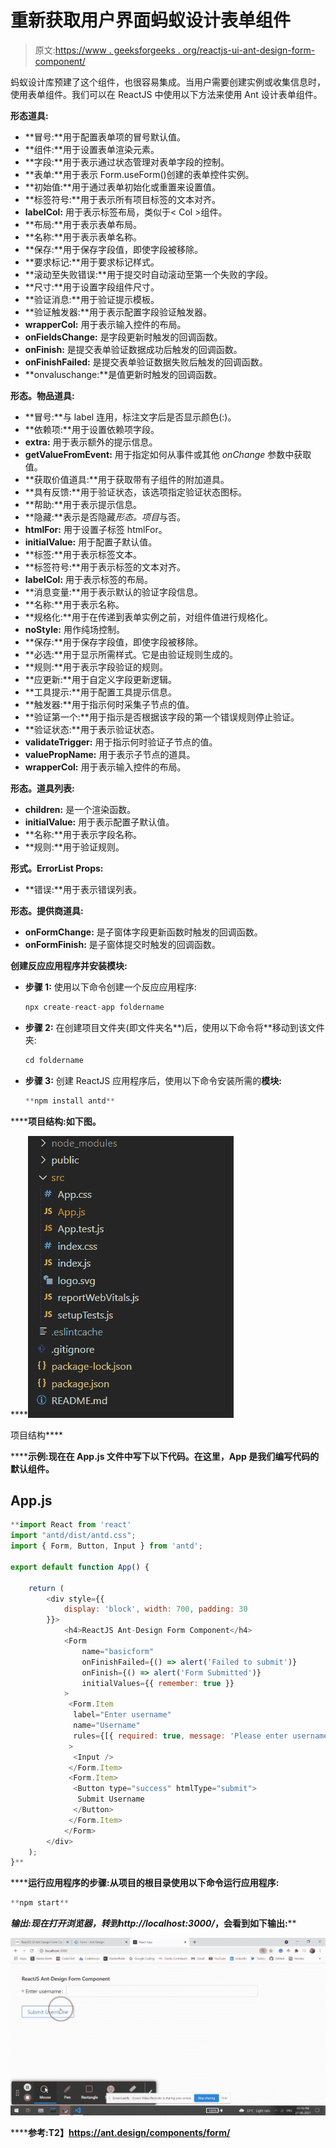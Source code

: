 # 重新获取用户界面蚂蚁设计表单组件

> 原文:[https://www . geeksforgeeks . org/reactjs-ui-ant-design-form-component/](https://www.geeksforgeeks.org/reactjs-ui-ant-design-form-component/)

蚂蚁设计库预建了这个组件，也很容易集成。当用户需要创建实例或收集信息时，使用表单组件。我们可以在 ReactJS 中使用以下方法来使用 Ant 设计表单组件。

**形态道具:**

*   **冒号:**用于配置表单项的冒号默认值。
*   **组件:**用于设置表单渲染元素。
*   **字段:**用于表示通过状态管理对表单字段的控制。
*   **表单:**用于表示 Form.useForm()创建的表单控件实例。
*   **初始值:**用于通过表单初始化或重置来设置值。
*   **标签符号:**用于表示所有项目标签的文本对齐。
*   **labelCol:** 用于表示标签布局，类似于< Col >组件。
*   **布局:**用于表示表单布局。
*   **名称:**用于表示表单名称。
*   **保存:**用于保存字段值，即使字段被移除。
*   **要求标记:**用于要求标记样式。
*   **滚动至失败错误:**用于提交时自动滚动至第一个失败的字段。
*   **尺寸:**用于设置字段组件尺寸。
*   **验证消息:**用于验证提示模板。
*   **验证触发器:**用于表示配置字段验证触发器。
*   **wrapperCol:** 用于表示输入控件的布局。
*   **onFieldsChange:** 是字段更新时触发的回调函数。
*   **onFinish:** 是提交表单验证数据成功后触发的回调函数。
*   **onFinishFailed:** 是提交表单验证数据失败后触发的回调函数。
*   **onvaluschange:**是值更新时触发的回调函数。

**形态。物品道具:**

*   **冒号:**与 label 连用，标注文字后是否显示颜色(:)。
*   **依赖项:**用于设置依赖项字段。
*   **extra:** 用于表示额外的提示信息。
*   **getValueFromEvent:** 用于指定如何从事件或其他 *onChange* 参数中获取值。
*   **获取价值道具:**用于获取带有子组件的附加道具。
*   **具有反馈:**用于验证状态，该选项指定验证状态图标。
*   **帮助:**用于表示提示信息。
*   **隐藏:**表示是否隐藏*形态。项目*与否。
*   **htmlFor:** 用于设置子标签 htmlFor。
*   **initialValue:** 用于配置子默认值。
*   **标签:**用于表示标签文本。
*   **标签符号:**用于表示标签的文本对齐。
*   **labelCol:** 用于表示标签的布局。
*   **消息变量:**用于表示默认的验证字段信息。
*   **名称:**用于表示名称。
*   **规格化:**用于在传递到表单实例之前，对组件值进行规格化。
*   **noStyle:** 用作纯场控制。
*   **保存:**用于保存字段值，即使字段被移除。
*   **必选:**用于显示所需样式。它是由验证规则生成的。
*   **规则:**用于表示字段验证的规则。
*   **应更新:**用于自定义字段更新逻辑。
*   **工具提示:**用于配置工具提示信息。
*   **触发器:**用于指示何时采集子节点的值。
*   **验证第一个:**用于指示是否根据该字段的第一个错误规则停止验证。
*   **验证状态:**用于表示验证状态。
*   **validateTrigger:** 用于指示何时验证子节点的值。
*   **valuePropName:** 用于表示子节点的道具。
*   **wrapperCol:** 用于表示输入控件的布局。

**形态。道具列表:**

*   **children:** 是一个渲染函数。
*   **initialValue:** 用于表示配置子默认值。
*   **名称:**用于表示字段名称。
*   **规则:**用于验证规则。

**形式。ErrorList Props:**

*   **错误:**用于表示错误列表。

**形态。提供商道具:**

*   **onFormChange:** 是子窗体字段更新函数时触发的回调函数。
*   **onFormFinish:** 是子窗体提交时触发的回调函数。

**创建反应应用程序并安装模块:**

*   **步骤 1:** 使用以下命令创建一个反应应用程序:

    ```jsx
    npx create-react-app foldername
    ```

*   **步骤 2:** 在创建项目文件夹(即文件夹名**)后，使用以下命令将**移动到该文件夹:

    ```jsx
    cd foldername
    ```

*   **步骤 3:** 创建 ReactJS 应用程序后，使用以下命令安装所需的****模块:****

    ```jsx
    **npm install antd**
    ```

******项目结构:**如下图。****

****![](img/f04ae0d8b722a9fff0bd9bd138b29c23.png)

项目结构**** 

******示例:**现在在 **App.js** 文件中写下以下代码。在这里，App 是我们编写代码的默认组件。****

## ****App.js****

```jsx
**import React from 'react'
import "antd/dist/antd.css";
import { Form, Button, Input } from 'antd';

export default function App() {

    return (
        <div style={{
            display: 'block', width: 700, padding: 30
        }}>
            <h4>ReactJS Ant-Design Form Component</h4>
            <Form
                name="basicform"
                onFinishFailed={() => alert('Failed to submit')}
                onFinish={() => alert('Form Submitted')}
                initialValues={{ remember: true }}
            >
             <Form.Item
              label="Enter username"
              name="Username"
              rules={[{ required: true, message: 'Please enter username' }]}
             >
              <Input />
             </Form.Item>
             <Form.Item>
              <Button type="success" htmlType="submit">
               Submit Username
              </Button>
             </Form.Item>
            </Form>
        </div>
    );
}**
```

******运行应用程序的步骤:**从项目的根目录使用以下命令运行应用程序:****

```jsx
**npm start**
```

******输出:**现在打开浏览器，转到***http://localhost:3000/***，会看到如下输出:****

****![](img/1779337c7a9d1b08941fe0dae268c097.png)****

******参考:**T2】https://ant.design/components/form/****